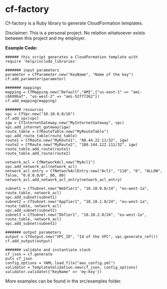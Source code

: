 cf-factory
==========

Cf-factory is a Ruby library to generate CloudFormation templates.

Disclaimer: This is a personal project. No relation whatsoever exists between this project and my employer.

**Example Code:**
    
    ###### this script generates a CloudFormation template with 
    require 'help/include_libraries'

    ####### input parameters
    parameter = CfParameter.new("KeyName", "Name of the key")
    cf.add_parameter(parameter)
    
    ####### mappings
    mapping = CfMapping.new("Default","AMI",{"us-east-1" => "ami-c6699baf", "us-west-2" => "ami-52ff7262"})
    cf.add_mapping(mapping)
    
    ####### resources
    vpc = CfVpc.new("10.10.0.0/16")
    cf.add_vpc(vpc)
    igw = CfInternetGateway.new("MyInternetGateway", vpc)
    vpc.add_internet_gateway(igw)
    route_table = CfRouteTable.new("MyRouteTable")
    vpc.add_route_table(route_table)
    route1 = CfRoute.new("MyRoute1", "88.44.22.11/32", igw)
    route2 = CfRoute.new("MyRoute2", "188.144.122.111/32", igw)
    route_table.add_route(route1)
    route_table.add_route(route2)
    
    network_acl = CfNetworkAcl.new("MyAcl1")
    vpc.add_network_acl(network_acl)
    network_acl_entry = CfNetworkAclEntry.new("Acl1", "110", "6", "ALLOW",  false, "0.0.0.0/0", 80, 80)
    network_acl.add_network_acl_entry(network_acl_entry)
    
    subnet1 = CfSubnet.new("WebTier1", "10.10.0.0/24", "eu-west-1a", route_table, network_acl)
    vpc.add_subnet(subnet1)
    subnet2 = CfSubnet.new("AppTier1", "10.10.1.0/24", "eu-west-1a", route_table, network_acl)
    vpc.add_subnet(subnet2)
    subnet3 = CfSubnet.new("DbTier1", "10.10.2.0/24", "eu-west-1a", route_table, network_acl)
    vpc.add_subnet(subnet2)
    
    ####### output parameters
    output = CfOutput.new("VPC_ID", "Id of the VPC", vpc.generate_ref())
    cf.add_output(output)
    
    ####### validate and instantiate stack
    cf_json = cf.generate 
    puts cf_json
    config_options = YAML.load_file("aws_config.yml")
    validator = TemplateValidation.new(cf_json, config_options)
    validator.validate({"KeyName" => 'my-key'})

More examples can be found in the src/examples folder.
